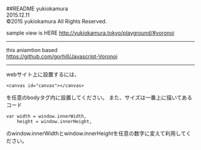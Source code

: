 ##README
yukiokamura  
2015.12.11  
©2015 yukiokamura All Rights Reserved.  

sample view is HERE
http://yukiokamura.tokyo/playground/#voronoi  

---

this aniamtion based   
https://github.com/gorhill/Javascript-Voronoi  


---

webサイト上に設置するには、

```
<canvas id="canvas"></canvas>
```

を任意のbodyタグ内に設置してください。
また、サイズは一番上に描いてあるコード

```
var width = window.innerWidth,
    height = window.innerHeight,
```

のwindow.innerWidthとwindow.innerHeightを任意の数字に変えて利用してください。
